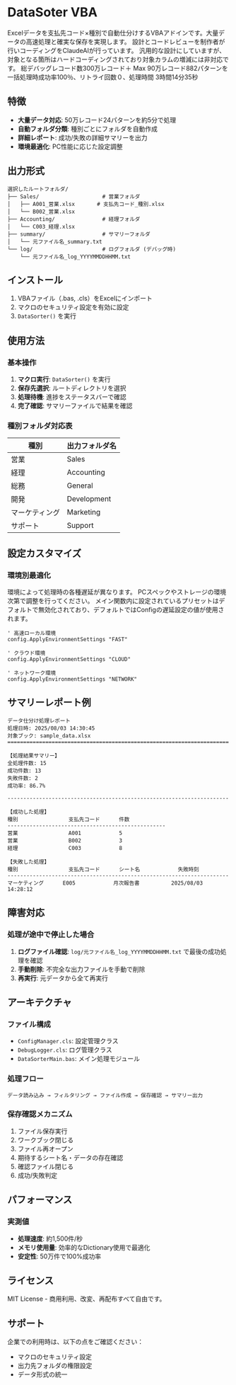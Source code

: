 # DataSoter VBA

Excelデータを支払先コード×種別で自動仕分けするVBAアドインです。大量データの高速処理と確実な保存を実現します。
設計とコードレビューを制作者が行いコーディングをClaudeAIが行っています。
汎用的な設計にしていますが、対象となる箇所はハードコーディングされており対象カラムの増減には非対応です。
総デバッグレコード数300万レコード＋
Max 90万レコード882パターンを一括処理時成功率100％、リトライ回数０、処理時間 3時間14分35秒

## 特徴

- **大量データ対応**: 50万レコード24パターンを約5分で処理
- **自動フォルダ分類**: 種別ごとにフォルダを自動作成
- **詳細レポート**: 成功/失敗の詳細サマリーを出力
- **環境最適化**: PC性能に応じた設定調整

## 出力形式

```
選択したルートフォルダ/
├── Sales/                    # 営業フォルダ
│   ├── A001_営業.xlsx       # 支払先コード_種別.xlsx
│   └── B002_営業.xlsx
├── Accounting/               # 経理フォルダ
│   └── C003_経理.xlsx
├── summary/                  # サマリーフォルダ
│   └── 元ファイル名_summary.txt
└── log/                      # ログフォルダ (デバッグ時)
    └── 元ファイル名_log_YYYYMMDDHHMM.txt
```

## インストール

1. VBAファイル（.bas, .cls）をExcelにインポート
2. マクロのセキュリティ設定を有効に設定
3. `DataSorter()` を実行

## 使用方法

### 基本操作

1. **マクロ実行**: `DataSorter()` を実行
2. **保存先選択**: ルートディレクトリを選択
3. **処理待機**: 進捗をステータスバーで確認
4. **完了確認**: サマリーファイルで結果を確認

### 種別フォルダ対応表

| 種別 | 出力フォルダ名 |
|------|----------------|
| 営業 | Sales |
| 経理 | Accounting |
| 総務 | General |
| 開発 | Development |
| マーケティング | Marketing |
| サポート | Support |

## 設定カスタマイズ

### 環境別最適化
環境によって処理時の各種遅延が異なります。
PCスペックやストレージの環境次第で調整を行ってください。
メイン関数内に設定されているプリセットはデフォルトで無効化されており、デフォルトではConfigの遅延設定の値が使用されます。

```vba
' 高速ローカル環境
config.ApplyEnvironmentSettings "FAST"

' クラウド環境
config.ApplyEnvironmentSettings "CLOUD"

' ネットワーク環境  
config.ApplyEnvironmentSettings "NETWORK"

```

## サマリーレポート例

```
データ仕分け処理レポート
処理日時: 2025/08/03 14:30:45
対象ブック: sample_data.xlsx
======================================================================

【処理結果サマリー】
全処理件数: 15
成功件数: 13
失敗件数: 2
成功率: 86.7%

----------------------------------------------------------------------

【成功した処理】
種別                支払先コード      件数
--------------------------------------------------
営業                A001            5
営業                B002            3
経理                C003            8

【失敗した処理】
種別                支払先コード      シート名            失敗時刻
----------------------------------------------------------------------
マーケティング      E005            月次報告書          2025/08/03 14:28:12
```

## 障害対応

### 処理が途中で停止した場合

1. **ログファイル確認**: `log/元ファイル名_log_YYYYMMDDHHMM.txt` で最後の成功処理を確認
2. **手動削除**: 不完全な出力ファイルを手動で削除
3. **再実行**: 元データから全て再実行

## アーキテクチャ

### ファイル構成

- `ConfigManager.cls`: 設定管理クラス
- `DebugLogger.cls`: ログ管理クラス  
- `DataSorterMain.bas`: メイン処理モジュール

### 処理フロー

```
データ読み込み → フィルタリング → ファイル作成 → 保存確認 → サマリー出力
```

### 保存確認メカニズム

1. ファイル保存実行
2. ワークブック閉じる
3. ファイル再オープン
4. 期待するシート名・データの存在確認
5. 確認ファイル閉じる
6. 成功/失敗判定

## パフォーマンス

### 実測値
- **処理速度**: 約1,500件/秒
- **メモリ使用量**: 効率的なDictionary使用で最適化
- **安定性**: 50万件で100%成功率

## ライセンス

MIT License - 商用利用、改変、再配布すべて自由です。

## サポート

企業での利用時は、以下の点をご確認ください：

- マクロのセキュリティ設定
- 出力先フォルダの権限設定  
- データ形式の統一
